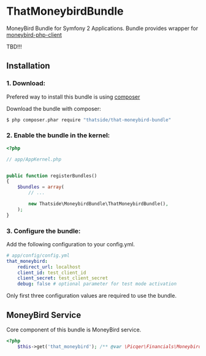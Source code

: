 ThatMoneybirdBundle
==================

MoneyBird Bundle for Symfony 2 Applications. Bundle provides wrapper for [moneybird-php-client](https://github.com/picqer/moneybird-php-client)

TBD!!!

Installation
-------------

### 1. Download:
Prefered way to install this bundle is using [composer](http://getcomposer.org)

Download the bundle with composer:
```bash
$ php composer.phar require "thatside/that-moneybird-bundle"
```
### 2. Enable the bundle in the kernel:

```php
<?php

// app/AppKernel.php


public function registerBundles()
{
    $bundles = array(
        // ...

        new Thatside\MoneybirdBundle\ThatMoneybirdBundle(),
    );
}
```
### 3. Configure the bundle:

Add the following configuration to your config.yml.
```yml
# app/config/config.yml
that_moneybird:
    redirect_url: localhost
    client_id: test_client_id
    client_secret: test_client_secret
    debug: false # optional parameter for test mode activation
```

Only first three configuration values are required to use the bundle.


MoneyBird Service
--------------

Core component of this bundle is MoneyBird service.
```php
<?php
    $this->get('that_moneybird'); /** @var \Picqer\Financials\Moneybird\Moneybird */
```

